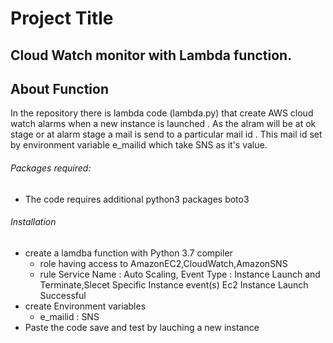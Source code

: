 # Project Title
## Cloud Watch monitor with Lambda function.

## About Function
In the repository there is lambda code (lambda.py) that create AWS cloud watch alarms when a new instance is launched . As the alram will be at ok stage or at alarm stage a mail is send to a particular mail id . This mail id set by environment variable e_mailid which take SNS as it's value.

###### Packages required:
  - The code requires additional python3 packages boto3
  
###### Installation 
 * create a lamdba function with Python 3.7 compiler 
    * role having access to AmazonEC2,CloudWatch,AmazonSNS
    * rule  Service Name : Auto Scaling, Event Type : Instance Launch and Terminate,Slecet Specific  Instance event(s)
	Ec2 Instance Launch Successful
* create Environment variables 
    * e_mailid : SNS 
* Paste the code save and test by lauching a new instance 

 
